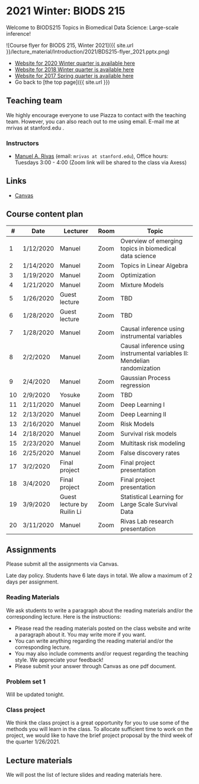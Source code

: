 # 2021 Winter: BIODS 215

Welcome to BIODS215 Topics in Biomedical Data Science: Large-scale inference!

![Course flyer for BIODS 215, Winter 2021]({{ site.url }}/lecture_material/Introduction/2021/BDS215-flyer_2021.pptx.png)

- [Website for 2020 Winter quarter is available here](2020.md)
- [Website for 2018 Winter quarter is available here](2018.md)
- [Website for 2017 Spring quarter is available here](2017.md)
- Go back to [the top page]({{ site.url }})

## Teaching team

We highly encourage everyone to use Piazza to contact with the teaching team.
However, you can also reach out to me using email.
E-mail me at mrivas at stanford.edu .

### Instructors

- [Manuel A. Rivas](http://rivaslab.stanford.edu) (email: `mrivas at stanford.edu`), Office hours: Tuesdays 3:00 - 4:00 (Zoom link will be shared to the class via Axess)

## Links

- [Canvas](https://canvas.stanford.edu/courses/129273)

## Course content plan

| #  | Date      | Lecturer      | Room     | Topic                                                                     |
|----|-----------|---------------|----------|---------------------------------------------------------------------------|
| 1  | 1/12/2020  | Manuel        | Zoom | Overview of emerging topics in biomedical data science                    |
| 2  | 1/14/2020  | Manuel        | Zoom | Topics in Linear Algebra                                                  |
| 3  | 1/19/2020 | Manuel        | Zoom | Optimization                                                              |
| 4  | 1/21/2020 | Manuel        | Zoom | Mixture Models                                                            |
| 5  | 1/26/2020 | Guest lecture | Zoom | TBD				                                            |
| 6  | 1/28/2020 | Guest lecture | Zoom | TBD                                		                            |
| 7  | 1/28/2020 | Manuel        | Zoom | Causal inference using instrumental variables                             |
| 8  | 2/2/2020 | Manuel        | Zoom | Causal inference using instrumental variables II: Mendelian randomization |
| 9  | 2/4/2020  | Manuel        | Zoom | Gaussian Process regression                                               |
| 10 | 2/9/2020  | Yosuke        | Zoom | TBD      	              		                                        |
| 11 | 2/11/2020 | Manuel         | Zoom | Deep Learning I                                                          |
| 12 | 2/13/2020 | Manuel         | Zoom  | Deep Learning II                                                        |
| 13 | 2/16/2020 | Manuel        | Zoom | Risk Models                                                               |
| 14 | 2/18/2020 | Manuel        | Zoom | Survival risk models                                                      |
| 15 | 2/23/2020 | Manuel        | Zoom | Multitask risk modeling                                                   |
| 16 | 2/25/2020 | Manuel       | Zoom | False discovery rates                                                      |
| 17 | 3/2/2020  | Final project | Zoom | Final project presentation                                                |
| 18 | 3/4/2020  | Final project | Zoom | Final project presentation                                                |
| 19 | 3/9/2020 | Guest lecture by Ruilin Li         | Zoom | Statistical Learning for Large Scale Survival Data                 |
| 20 | 3/11/2020 | Manuel        | Zoom | Rivas Lab research presentation                                       |

## Assignments

Please submit all the assignments via Canvas.

Late day policy. Students have 6 late days in total. We allow a maximum of 2 days per assignment.

### Reading Materials

We ask students to write a paragraph about the reading materials and/or the corresponding lecture. Here is the instructions:

- Please read the reading materials posted on the class website and write a paragraph about it. You may write more if you want.
- You can write anything regarding the reading material and/or the corresponding lecture.
- You may also include comments and/or request regarding the teaching style. We appreciate your feedback!
- Please submit your answer through Canvas as one pdf document.

### Problem set 1

Will be updated tonight.


### Class project

We think the class project is a great opportunity for you to use some of the methods you will learn in the class. To allocate sufficient time to work on the project, we would like to have the brief project proposal by the third week of the quarter 1/26/2021.

## Lecture materials

We will post the list of lecture slides and reading materials here.
